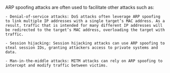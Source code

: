 ARP spoofing attacks are often used to facilitate other attacks such as:

    - Denial-of-service attacks: DoS attacks often leverage ARP spoofing to link multiple IP addresses with a single target’s MAC address. As a result, traffic that is intended for many different IP addresses will be redirected to the target’s MAC address, overloading the target with traffic.
    
	- Session hijacking: Session hijacking attacks can use ARP spoofing to steal session IDs, granting attackers access to private systems and data.
    
	- Man-in-the-middle attacks: MITM attacks can rely on ARP spoofing to intercept and modify traffic between victims.
